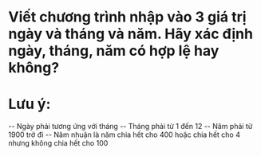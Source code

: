 # Viết chương trình nhập vào 3 giá trị ngày và tháng và năm. Hãy xác định ngày, tháng, năm có hợp lệ hay không?
# Lưu ý:
-- Ngày phải tương ứng với tháng
-- Tháng phải từ 1 đến 12
-- Năm phải từ 1900 trở đi
-- Năm nhuận là năm chia hết cho 400 hoặc chia hết cho 4 nhưng không chia hết cho 100